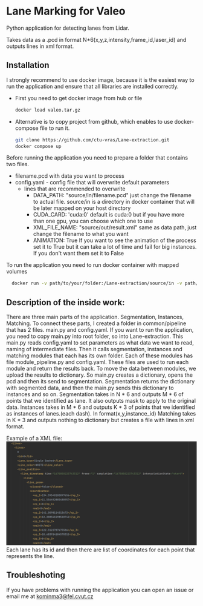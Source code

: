 # Lane Marking for Valeo

Python application for detecting lanes from Lidar. 

Takes data as a .pcd in format N*6(x,y,z,intensity,frame_id,laser_id) and outputs lines in xml format.

## Installation
I strongly recommend to use docker image, because it is the easiest way to run the application and ensure that all libraries are installed correctly.

- First you need to get docker image from hub or file
  ```bash 
  docker load valeo.tar.gz
  ```
- Alternative is to copy project from github, which enables to use docker-compose file to run it.
  ```bash
  git clone https://github.com/ctu-vras/Lane-extraction.git
  docker compose up
  ```
Before running the application you need to prepare a folder that contains two files. 
  - filename.pcd with data you want to process
  - config.yaml - config file that will overwrite default parameters
    - lines that are recommended to overwrite
      - DATA_PATH: "source/in/filename.pcd" just change the filename to actual file. source/in is a directory in docker container that will be later mapped on your host directory
      - CUDA_CARD: 'cuda:0' default is cuda:0 but if you have more than one gpu, you can choose which one to use
      - XML_FILE_NAME: "source/out/result.xml" same as data path, just change the filename to what you want
      - ANIMATION: True If you want to see the animation of the process set it to True but it can take a lot of time and fail for big instances. If you don't want them set it to False
      
To run the application you need to run docker container with mapped volumes
```bash
  docker run -v path/to/your/folder:/Lane-extraction/source/in -v path/to/your/folder:/Lane-extraction/source/out kominma3/valeo_images:marking
```

## Description of the inside work:
There are three main parts of the application. Segmentation, Instances, Matching. To connect these parts, I created a folder in common/pipeline that has 2 files. main.py and config.yaml. If you want to run the application, you need to copy main.py into root folder, so into Lane-extraction.
This main.py reads config.yaml to set parameters as what data we want to read, naming of intermediate files. Then it calls segmentation, instances and matching modules that each has its own folder. Each of these modules has file module_pipeline.py and config.yaml. These files are used to run each module and return the results back.
To move the data between modules, we upload the results to dictionary. So main.py creates a dictionary, opens the pcd and then its send to segmentation. Segmentation returns the dictionary with segmented data, and then the main.py sends this dictionary to instances and so on.
Segmentation takes in N * 6 and outputs M * 6 of points that we identified as lane. It also outputs mask to apply to the original data.
Instances takes in M * 6 and outputs K * 3 of points that we identified as instances of lanes.(each dash). In format(x,y,instance_id)
Matching takes in K * 3 and outputs nothing to dictionary but creates a file with lines in xml format.

Example of a XML file:
![alt text](https://github.com/ctu-vras/Lane-extraction/blob/main/common/pipeline/img.png?raw=true)
Each lane has its id and then there are list of coordinates for each point that represents the line.

## Troubleshoting
If you have problems with running the application you can open an issue or email me at kominma3@fel.cvut.cz

